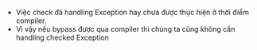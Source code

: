 - Việc check đã handling Exception hay chưa được thực hiện ở thời điểm compiler.
- Vì vậy nếu bypass được qua compiler thì chúng ta cũng không cần handling checked Exception  